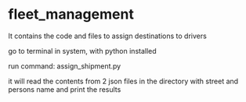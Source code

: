 # fleet_management
It contains the code and files to assign destinations to drivers

go to terminal in system, with python installed

run command: assign_shipment.py

it will read the contents from 2 json files in the directory with street and persons name and print the results
